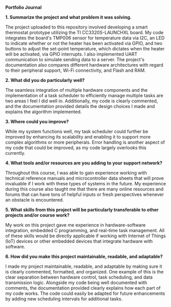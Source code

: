

**Portfolio Journal**

**1. Summarize the project and what problem it was solving.**

The project uploaded to this repository involved developing a smart thermostat prototype utilizing the TI CC3320S-LAUNCHXL board. My code integrates the board's TMP006 sensor for temperature data via I2C, an LED to indicate whether or not the heater has been activated via GPIO, and two buttons to adjust the set-point temperature, which dictates when the heater will be activated, via GPIO interrupts. I also implemented UART communication to simulate sending data to a server. The project's documentation also compares different hardware architectures with regard to their peripheral support, Wi-Fi connectivity, and Flash and RAM. 

**2. What did you do particularly well?**

The seamless integration of multiple hardware components and the implementation of a task scheduler to efficiently manage multiple tasks are two areas I feel I did well in. Additionally, my code is clearly commented, and the documentation provided details the design choices I made and explains the algorithm implemented. 

**3. Where could you improve?**

While my system functions well, my task scheduler could further be improved by enhancing its scalability and enabling it to support more complex algorithms or more peripherals. Error handling is another aspect of my code that could be improved, as my code largely overlooks this currently. 

**4. What tools and/or resources are you adding to your support network?**

Throughout this course, I was able to gain experience working with technical reference manuals and microcontroller data sheets that will prove invaluable if I work with these types of systems in the future. My experience during this course also taught me that there are many online resources and forums that can have tons of helpful inputs or fresh perspectives whenever an obstacle is encountered.

**5. What skills from this project will be particularly transferable to other projects and/or course work?**

My work on this project gave me experience in hardware-software integration, embedded C programming, and real-time task management. All of these skills would be directly applicable if working with Internet of Things (IoT) devices or other embedded devices that integrate hardware with software. 

**6. How did you make this project maintainable, readable, and adaptable?**

I made my project maintainable, readable, and adaptable by making sure it is clearly commented, formatted, and organized. One example of this is the clear separation between hardware control, task scheduling, and data transmission logic. Alongside my code being well documented with comments, the documentation provided clearly explains how each part of my code works. The code could easily be adapted for future enhancements by adding new scheduling intervals for additional tasks. 
